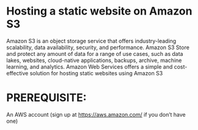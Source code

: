 # Hosting a static website on  Amazon S3

Amazon S3 is an object storage service that offers industry-leading scalability, data availability, security, and performance.
Amazon S3 Store and protect any amount of data for a range of use cases, such as data lakes, websites, cloud-native applications, backups, archive, machine learning, and analytics.
Amazon Web Services offers a simple and cost-effective solution for hosting static websites using Amazon S3

# PREREQUISITE:

An AWS account (sign up at https://aws.amazon.com/ if you don’t have one)

